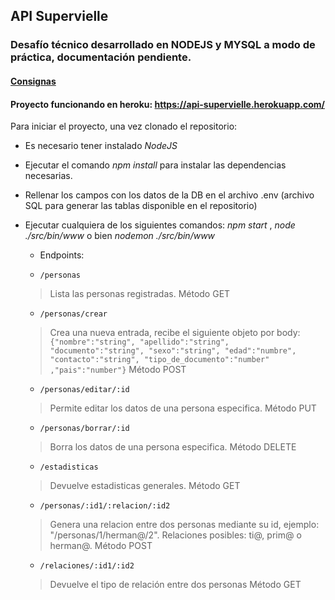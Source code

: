 ## API Supervielle
### Desafío técnico desarrollado en NODEJS y MYSQL a modo de práctica, documentación pendiente.
[pdf]:./Challenge_técnico.pdf
#### [Consignas][pdf] 
#### Proyecto funcionando en heroku: https://api-supervielle.herokuapp.com/  

Para iniciar el proyecto, una vez clonado el repositorio:

- Es necesario tener instalado *NodeJS*
- Ejecutar el comando *npm install* para instalar las dependencias necesarias.
- Rellenar los campos con los datos de la DB en el archivo .env (archivo SQL para generar las tablas disponible en el repositorio)
- Ejecutar cualquiera de los siguientes comandos: *npm start* , *node ./src/bin/www* o bien *nodemon ./src/bin/www*
    
    - Endpoints:
   
    -     /personas
    >  Lista las personas registradas. Método GET
    -     /personas/crear
    >  Crea una nueva entrada, recibe el siguiente objeto por body:
   `{"nombre":"string",
"apellido":"string",
"documento":"string",
"sexo":"string",
"edad":"numbre",
"contacto":"string",
"tipo_de_documento":"number"
,"pais":"number"}` Método POST
    -     /personas/editar/:id 
    > Permite editar los datos de una persona especifica. Método PUT
    -     /personas/borrar/:id
    > Borra los datos de una persona especifica. Método DELETE
    -     /estadisticas
    > Devuelve estadisticas generales. Método GET
    -     /personas/:id1/:relacion/:id2 
    > Genera una relacion entre dos personas mediante su id, ejemplo: "/personas/1/herman@/2". Relaciones posibles: ti@, prim@ o herman@. Método POST
    -     /relaciones/:id1/:id2
    > Devuelve el tipo de relación entre dos personas Método GET
  
